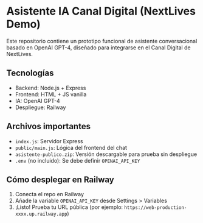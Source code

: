# Asistente IA Canal Digital (NextLives Demo)

Este repositorio contiene un prototipo funcional de asistente conversacional basado en OpenAI GPT-4, diseñado para integrarse en el Canal Digital de NextLives.

## Tecnologías
- Backend: Node.js + Express
- Frontend: HTML + JS vanilla
- IA: OpenAI GPT-4
- Despliegue: Railway

## Archivos importantes
- `index.js`: Servidor Express
- `public/main.js`: Lógica del frontend del chat
- `asistente-publico.zip`: Versión descargable para prueba sin despliegue
- `.env` (no incluido): Se debe definir `OPENAI_API_KEY`

## Cómo desplegar en Railway

1. Conecta el repo en Railway
2. Añade la variable `OPENAI_API_KEY` desde Settings > Variables
3. ¡Listo! Prueba tu URL pública (por ejemplo: `https://web-production-xxxx.up.railway.app`)
